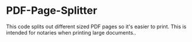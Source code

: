 # PDF-Page-Splitter
This code splits out different sized PDF pages so it's easier to print.  This is intended for notaries when printing large documents..
